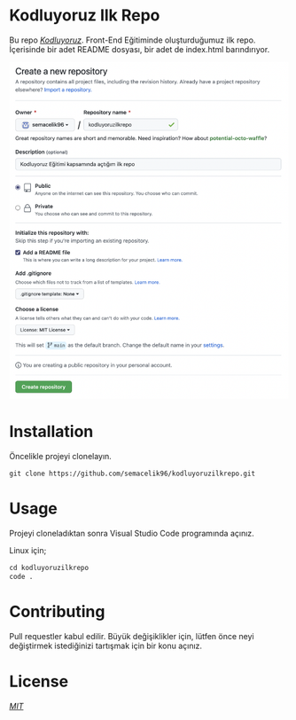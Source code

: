 # Kodluyoruz Ilk Repo

Bu repo *[Kodluyoruz](https://www.kodluyoruz.org/)*. Front-End Eğitiminde oluşturduğumuz ilk repo. İçerisinde bir adet README dosyası, bir adet de index.html barındırıyor. 

![Project image](/media/ilkrepo.png)

# Installation

Öncelikle projeyi clonelayın. 

```
git clone https://github.com/semacelik96/kodluyoruzilkrepo.git
```

# Usage
Projeyi cloneladıktan sonra Visual Studio Code programında açınız.

Linux için;

```
cd kodluyoruzilkrepo 
code .
```

# Contributing

Pull requestler kabul edilir. Büyük değişiklikler için, lütfen önce neyi değiştirmek istediğinizi tartışmak için bir konu açınız.

# License

*[MIT](https://choosealicense.com/licenses/mit/)*